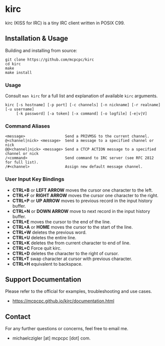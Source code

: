 # kirc

kirc (KISS for IRC) is a tiny IRC client written in POSIX C99.

## Installation & Usage

Building and installing from source:

```
git clone https://github.com/mcpcpc/kirc
cd kirc
make
make install
```

### Usage

Consult `man kirc` for a full list and explanation of available `kirc` arguments.

```
kirc [-s hostname] [-p port] [-c channels] [-n nickname] [-r realname] [-u username]
     [-k password] [-a token] [-x command] [-o logfile] [-e|v|V]
```

### Command Aliases

```shell
<message>                  Send a PRIVMSG to the current channel.
@<channel|nick> <message>  Send a message to a specified channel or nick 
@@<channel|nick> <message> Send a CTCP ACTION message to a specified channel or nick 
/<command>                 Send command to IRC server (see RFC 2812 for full list).
/#<channel>                Assign new default message channel.
```

### User Input Key Bindings

* **CTRL+B** or **LEFT ARROW** moves the cursor one character to the left.
* **CTRL+F** or **RIGHT ARROW** moves the cursor one character to the right.
* **CTRL+P** or **UP ARROW** moves to previous record in the input history buffer.
* **CTRL+N** or **DOWN ARROW** move to next record in the input history buffer.
* **CTRL+E** moves the cursor to the end of the line.
* **CTRL+A** or **HOME** moves the cursor to the start of the line.
* **CTRL+W** deletes the previous word.
* **CTRL+U** deletes the entire line.
* **CTRL+K** deletes the from current character to end of line.
* **CTRL+C** Force quit kirc.
* **CTRL+D** deletes the character to the right of cursor.
* **CTRL+T** swap character at cursor with previous character.
* **CTRL+H** equivalent to backspace.

## Support Documentation

Please refer to the official for examples, troubleshooting and use cases.

* https://mcpcpc.github.io/kirc/documentation.html

## Contact

For any further questions or concerns, feel free to email me.

* michaelczigler [at] mcpcpc [dot] com.
